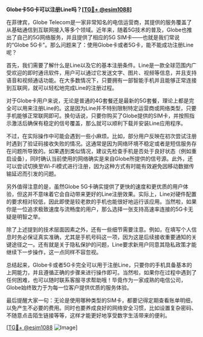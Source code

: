 **Globe卡5G卡可以注册Line吗？[[TG💪+ @esim1088](https://t.me/s/esim1088)]**

在菲律宾，Globe Telecom是一家非常知名的电信运营商，其提供的服务覆盖了从基础通信到互联网接入等多个领域。近年来，随着5G技术的普及，Globe也推出了自己的5G网络服务，并且提供了相应的5G SIM卡——也就是我们常说的“Globe 5G卡”。那么问题来了：使用Globe卡或者5G卡，能不能成功注册Line呢？

首先，我们需要了解什么是Line以及它的基本注册条件。Line是一款全球范围内广受欢迎的即时通讯软件，用户可以通过它发送文字、图片、视频等信息，并且支持语音和视频通话功能。在大多数情况下，只要拥有一部智能手机并且能够正常连接到互联网，就可以轻松地完成Line的注册过程。

对于Globe卡用户来说，无论是普通的4G套餐还是最新的5G套餐，理论上都是完全可以用来注册Line的。这是因为Line并不特别限制特定运营商或网络类型，只要手机能够正常联网即可。换句话说，只要你购买了Globe提供的SIM卡，并按照指示激活后确保有稳定的信号覆盖，那么就可以顺利下载并安装Line应用程序。

不过，在实际操作中可能会遇到一些小麻烦。比如，部分用户反映在初次尝试注册时遇到了验证码接收失败的情况。这通常是因为网络环境不稳定或者是短信服务存在问题所导致的。如果遇到类似情况，建议先检查手机是否处于良好状态（例如重启设备），同时确认当前使用的网络确实是来自Globe所提供的信号源。此外，还可以尝试切换至Wi-Fi模式进行注册，因为这种方式有时能有效避免因移动数据传输延迟而引发的问题。

另外值得注意的是，虽然Globe 5G卡确实提供了更快的速度和更优质的用户体验，但这并不意味着它会自动带来更好的Line注册效果。实际上，Line对硬件配置的要求相对较低，因此即使是较老款的手机也能很好地运行该应用。当然啦，如果你是一位追求极致速度与流畅度的用户，那么选择一张支持高速率连接的5G卡无疑是明智之举。

除了上述提到的技术层面因素之外，还有一些细节需要注意。例如，在填写个人信息时务必保证真实准确，尤其是手机号码这一项，因为这是后续接收重要通知的关键途径之一。还有就是关于隐私保护的问题，Line要求新用户同意其隐私政策才能继续下一步操作，这一点同样不容忽视。

总结起来，Globe卡或者5G卡完全可以用于注册Line，只要你的手机具备基本的上网能力，并且遵循正确的步骤来进行操作即可。当然啦，如果你在过程中遇到了任何困难，也可以随时联系客服寻求帮助哦！毕竟作为一家成熟的电信公司，Globe始终致力于为每一位客户提供优质的服务体验。

最后提醒大家一句：无论是使用哪种类型的SIM卡，都要记得定期查看账单明细，以免产生不必要的费用。同时也要养成良好的网络安全习惯，比如设置复杂密码、不随意点击陌生链接等等，这样才能更好地享受数字生活带来的便利。

[[TG💪+ @esim1088](https://t.me/s/esim1088) ![Image](https://i.postimg.cc/4NQfJmqS/Snipaste-2025-05-13-00-14-12.png)]